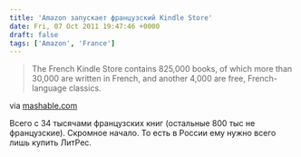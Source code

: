 ```yaml
---
title: 'Amazon запускает французский Kindle Store'
date: Fri, 07 Oct 2011 19:47:46 +0000
draft: false
tags: ['Amazon', 'France']
---
```


> The French Kindle Store contains 825,000 books, of which more than 30,000 are written in French, and another 4,000 are free, French-language classics.

via [mashable.com](http://mashable.com/2011/10/07/amazon-kindle-france/)

Всего с 34 тысячами французских книг (остальные 800 тыс не французские). Скромное начало. То есть в России ему нужно всего лишь купить ЛитРес.
